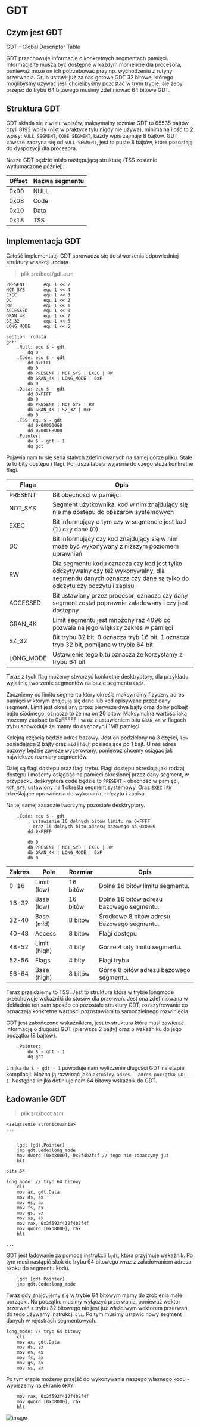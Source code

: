# GDT

## Czym jest GDT

GDT - Global Descriptor Table

GDT przechowuje informacje o konkretnych segmentach pamięci. Informacje te muszą być dostępne w każdym momencie dla procesora, ponieważ może on ich potrzebować przy np. wychodzeniu z rutyny przerwania. Grub ustawił już za nas gotowe GDT 32 bitowe, którego moglibyśmy używać jeśli chcielibyśmy pozostać w trym trybie, ale żeby przejść do trybu 64 bitowego musimy zdefiniować 64 bitowe GDT.

## Struktura GDT
GDT składa się z wielu wpisów, maksymalny rozmiar GDT to 65535 bajtów czyli 8192 wpisy (nikt w praktyce tylu nigdy nie używa), minimalna ilość to 2 wpisy: `NULL SEGMENT`, `CODE SEGMENT`, każdy wpis zajmuje 8 bajtów. GDT zawsze zaczyna się od `NULL SEGMENT`, jest to puste 8 bajtów, które pozostają do dyspozycji dla procesora.

Nasze GDT będzie miało następującą strukturę (TSS zostanie wytłumaczone później): 

| Offset | Nazwa segmentu |
| ------ | -------------- |
| 0x00   | NULL           |
| 0x08   | Code           |
| 0x10   | Data           |
| 0x18   | TSS            |

## Implementacja GDT

Całość implementacji GDT sprowadza się do stworzenia odpowiedniej struktury w sekcji .rodata

> plik src/boot/gdt.asm
```x86asm
PRESENT       equ 1 << 7
NOT_SYS       equ 1 << 4
EXEC          equ 1 << 3
DC            equ 1 << 2
RW            equ 1 << 1
ACCESSED      equ 1 << 0
GRAN_4K       equ 1 << 7
SZ_32         equ 1 << 6
LONG_MODE     equ 1 << 5

section .rodata
gdt:
    .Null: equ $ - gdt
        dq 0
    .Code: equ $ - gdt
        dd 0xFFFF
        db 0
        db PRESENT | NOT_SYS | EXEC | RW
        db GRAN_4K | LONG_MODE | 0xF
        db 0
    .Data: equ $ - gdt
        dd 0xFFFF
        db 0
        db PRESENT | NOT_SYS | RW
        db GRAN_4K | SZ_32 | 0xF
        db 0
    .TSS: equ $ - gdt
        dd 0x00000068
        dd 0x00CF8900
    .Pointer:
        dw $ - gdt - 1
        dq gdt
```

Pojawia nam tu się seria stałych zdefiniowanych na samej górze pliku. Stałe te to bity dostępu i flagi. Poniższa tabela wyjaśnia do czego służa konkretne flagi. 

| Flaga     | Opis                                                                                                                                                         |
| --------- | ------------------------------------------------------------------------------------------------------------------------------------------------------------ |
| PRESENT   | Bit obecności w pamięci                                                                                                                                      |
| NOT_SYS   | Segment użytkownika, kod w nim znajdujący się nie ma dostępu do obszarów systemowych                                                                         |
| EXEC      | Bit informujący o tym czy w segmencie jest kod (1) czy dane (0)                                                                                              |
| DC        | Bit informujący czy kod znajdujący się w nim może być wykonywany z niższym poziomem uprawnień                                                                |
| RW        | Dla segmentu kodu oznacza czy kod jest tylko odczytywalny czy też wykonywalny, dla segmendu danych oznacza czy dane są tylko do odczytu czy odczytu i zapisu |
| ACCESSED  | Bit ustawiany przez procesor, oznacza  czy dany segment został poprawnie załadowany i czy jest dostepny                                                      |
| GRAN_4K   | Limit segmentu jest mnożony raz 4096 co pozwala na jego większy zakres w pamięci                                                                             |
| SZ_32     | Bit trybu 32 bit, 0 oznacza tryb 16 bit, 1 oznacza tryb 32 bit, pomijane w trybie 64 bit                                                                     |
| LONG_MODE | Ustawienie tego bitu oznacza że korzystamy z trybu 64 bit                                                                                                    |

Teraz z tych flag możemy stworzyć konkretne desktryptory, dla przykładu wyjaśnię tworzenie segmentów na bazie segmentu `Code`. 

Zaczniemy od limitu segmentu który określa maksymalny fizyczny adres pamięci w którym znajdują się dane lub kod opisywane przez dany segment. Limit jest określany przez pierwsze dwa bajty oraz dolny półbajt bajtu siódmego, oznacza to że ma on 20 bitów. Maksymalna wartość jaką możemy zapisać to 0xFFFFF i wraz z ustawieniem bitu `GRAN_4K` w flagach trybu spowoduje że mamy do dyzpozycji 1MB pamięci. 

Kolejną częścią będzie adres bazowy. Jest on podzielony na 3 części, `low` posiadającą 2 bajty oraz `mid` i `high` posiadające po 1 bajt. U nas adres bazowy będzie zawsze wyzerowany, ponieważ chcemy osiągać jak najwieksze rozmiary segmentów.

Dalej są flagi dostepu oraz flagi trybu. Flagi dostępu  określają jaki rodzaj dostępu i możemy osiągnąć na pamięci określonej przez dany segment, w przypadku deskryptora code będzie to `PRESENT` - obecność w pamięci, `NOT_SYS`, ustawiony na 1 określa segment systemowy. Oraz `EXEC` i `RW` określające uprawnienia do wykonania, odczytu i zapisu.

Na tej samej zasadzie tworzymy pozostałe desktryptory.

```x86asm
    .Code: equ $ - gdt
        ; ustawienie 16 dolnych bitów limitu na 0xFFFF 
        ; oraz 16 dolnych bitu adresu bazowego na 0x0000
        dd 0xFFFF                           

        db 0
        db PRESENT | NOT_SYS | EXEC | RW
        db GRAN_4K | LONG_MODE | 0xF
        db 0
```

| Zakres | Pole         | Rozmiar  | Opis                                       |
| ------ | ------------ | -------- | ------------------------------------------ |
| 0-16   | Limit (low)  | 16 bitów | Dolne 16 bitów limitu segmentu.            |
| 16-32  | Base (low)   | 16 bitów | Dolne 16 bitów adresu bazowego segmentu.   |
| 32-40  | Base (mid)   | 8 bitów  | Środkowe 8 bitów adresu bazowego segmentu. |
| 40-48  | Access       | 8 bitów  | Flagi dostępu                              |
| 48-52  | Limit (high) | 4 bity   | Górne 4 bity limitu segmentu.              |
| 52-56  | Flags        | 4 bity   | Flagi trybu                                |
| 56-64  | Base (high)  | 8 bitów  | Górne 8 bitów adresu bazowego segmentu.    |


Teraz przejdziemy to TSS. Jest to struktura która w trybie longmode przechowuje wskaźniki do stosów dla przerwań. Jest ona zdefiniowana w dokładnie ten sam sposób co pozostałe struktury GDT, rozszyfrowanie co oznaczają konkretne wartości pozostawiam to samodzielnego rozwinięcia.

GDT jest zakończone wskaźnikiem, jest to struktura która musi zawierać informację o długości GDT (pierwsze 2 bajty) oraz o wskaźniku do jego początku (8 bajtów).

```x86asm
    .Pointer:
        dw $ - gdt - 1
        dq gdt
```

Linijka `dw $ - gdt - 1` powoduje nam wyliczenie długości GDT na etapie kompilacji. Można ją rozwinąć jako `aktualny adres - adres początku GDT - 1`. Następna linijka definiuje nam 64 bitowy wskaźnik do GDT.

## Ładowanie GDT

> plik src/boot.asm
```x86asm
<załączenie stronicowania>
...


    lgdt [gdt.Pointer]
    jmp gdt.Code:long_mode
    mov dword [0xb8000], 0x2f4b2f4f // tego nie zobaczymy już
    hlt

bits 64

long_mode: // tryb 64 bitowy
    cli
    mov ax, gdt.Data
    mov ds, ax
    mov es, ax
    mov fs, ax
    mov gs, ax
    mov ss, ax
    mov rax, 0x2f592f412f4b2f4f
    mov qword [0xb8000], rax
    hlt

...
```

GDT jest ładowanie za pomocą instrukcji `lgdt`, która przyjmuje wskaźnik. Po tym musi nastąpić skok do trybu 64 bitowego wraz z załadowaniem adresu skoku do segmentu kodu.

```x86asm
    lgdt [gdt.Pointer]
    jmp gdt.Code:long_mode
```

Teraz gdy znajdujemy się w trybie 64 bitowym mamy do zrobienia małe porządki. Na początku musimy wyłączyć przerwania, ponieważ wektor przerwań z trybu 32 bitowego nie jest już właściwym wektorem przerwań, do tego używamy instrukcji `cli`. Po tym musimy ustawić nowy segment danych w rejestrach segmentowych.

```x86asm
long_mode: // tryb 64 bitowy
    cli
    mov ax, gdt.Data
    mov ds, ax
    mov es, ax
    mov fs, ax
    mov gs, ax
    mov ss, ax
```

Po tym etapie możemy przejść do wykonywania naszego własnego kodu - wypiszemy na ekranie `OKAY`

```x86asm
    mov rax, 0x2f592f412f4b2f4f
    mov qword [0xb8000], rax
    hlt
```

![image](./64bit.png)
